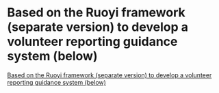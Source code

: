 # Based on the Ruoyi framework (separate version) to develop a volunteer reporting guidance system (below)
[Based on the Ruoyi framework (separate version) to develop a volunteer reporting guidance system (below)](https://aiwithcloud.com/2022/09/19/based_on_the_ruoyi_framework_separate_version_to_develop_a_volunteer_reporting_guidance_system_below/)